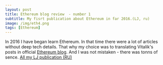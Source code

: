 ```yaml
---
layout: post
title: Ethereum blog review  - number 1
subtitle: My fisrt publication about Ethereum in far 2016.(LJ, ru)
image: /img/eth4.png
tags: [Ethereum]
---
```


In 2016 I have began learn Ethereum. In that time there were a lot of articles without deep tech details. That why my choice was to translating Vitalik's posts in official [Ethereum blog](https://blog.ethereum.org/). And I was not mistaken - there was  tonns of sence.
[All my LJ publication (RU)](https://max-siz.livejournal.com/tag/ethereum)
